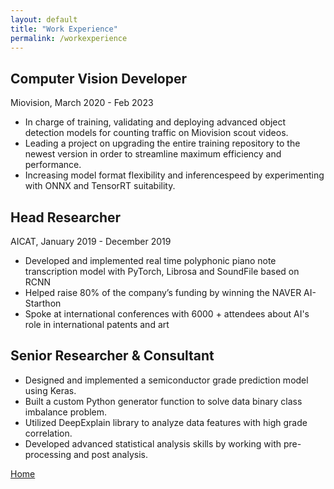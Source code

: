 ```yaml
---
layout: default
title: "Work Experience"
permalink: /workexperience
---
```


## Computer Vision Developer

Miovision, March 2020 - Feb 2023

- In charge of training, validating and deploying advanced object detection models for counting traffic on Miovision scout videos.
- Leading a project on upgrading the entire training repository to the newest version in order to streamline maximum efficiency and performance.
- Increasing model format flexibility and inferencespeed by experimenting with ONNX and TensorRT suitability.

## Head Researcher

AICAT, January 2019 - December 2019

- Developed and implemented real time polyphonic piano note transcription model with PyTorch, Librosa and SoundFile based on RCNN 
- Helped raise 80% of the company’s funding by winning the NAVER AI-Starthon
- Spoke at international conferences with 6000 + attendees about AI's role in international patents and art

## Senior Researcher & Consultant

- Designed and implemented a semiconductor grade prediction model using Keras.
- Built a custom Python generator function to solve data binary class imbalance problem.
- Utilized DeepExplain library to analyze data features with high grade correlation.
- Developed advanced statistical analysis skills by working with pre-processing and post analysis.


[Home](./)
